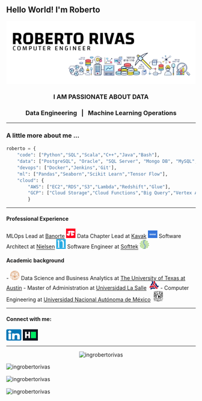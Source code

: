 
<h2 align="lefth">Hello World! I'm Roberto</h2>  
<p align="center">
<img align="center" src="https://raw.githubusercontent.com/ingrobertorivas/ingrobertorivas/main/images/header-iRR.png" alt="Roberto Rivas - Computer Engineer" />
  </p>
  
<h3 align="center">I AM PASSIONATE ABOUT DATA</h3>
<h3 align="center"> Data Engineering &nbsp;  |  &nbsp; Machine Learning Operations </h3>  



***

<h3> A little more about me ...  </h3>

```python
roberto = { 
	"code": ["Python","SQL","Scala","C++","Java","Bash"], 
	"data": ["PostgreSQL", "Oracle", "SQL Server", "Mongo DB", "MySQL", "Redis", "Kafka", "Hadoop"], 
	"devops": ["Docker","Jenkins",'Git'], 
	"ml": ["Pandas","Seaborn","Scikit Learn","Tensor Flow"], 	
	"cloud": { 
		"AWS": ["EC2","RDS","S3","Lambda","Redshift","Glue"], 
		"GCP": ["Cloud Storage","Cloud Functions","Big Query","Vertex AI","Composer"]
		} 
```



***


<p>
<h4>Professional Experience</h4>
MLOps Lead at <a href="https://www.banorte.com/">Banorte</a>&nbsp;<img src="https://raw.githubusercontent.com/ingrobertorivas/ingrobertorivas/main/images/icon-banorte.png" width="25"/>
Data Chapter Lead at <a href="https://www.kavak.com/">Kavak</a>&nbsp;<img src="https://raw.githubusercontent.com/ingrobertorivas/ingrobertorivas/main/images/icon-kavak.png" width="25"/>
Software Architect at <a href="https://www.nielsen.com/">Nielsen</a>&nbsp;<img src="https://raw.githubusercontent.com/ingrobertorivas/ingrobertorivas/main/images/icon-nielsen.jpg" width="25"/>
Software Engineer at <a href="https://www.softtek.com/">Softtek</a>&nbsp;<img src="https://raw.githubusercontent.com/ingrobertorivas/ingrobertorivas/main/images/icon-softtek.jpg" width="25"/>


<p>
<h4>Academic background</h4>
- <img src="https://raw.githubusercontent.com/ingrobertorivas/ingrobertorivas/main/images/icon-uta.png" width="25"/> Data Science and Business Analytics at <a href="https://www.utexas.edu/">The University of Texas at Austin</a>
- Master of Administration at <a href="https://lasalle.mx/">Universidad La Salle</a>&nbsp; <img src="https://raw.githubusercontent.com/ingrobertorivas/ingrobertorivas/main/images/icon-ulsa.png" width="25"/>
- Computer Engineering at <a href="https://www.unam.mx">Universidad Nacional Autónoma de México</a> &nbsp;<img src="https://raw.githubusercontent.com/ingrobertorivas/ingrobertorivas/main/images/icon-unam.png" width="25"/>


***



#### Connect with me:
<p align="left">  
<a href="https://linkedin.com/in/ingrobertorivas" target="blank"><img align="center" src="https://raw.githubusercontent.com/ingrobertorivas/ingrobertorivas/main/images/icon-linkedin.png" alt="ingrobertorivas" height="30" width="40" /></a>  
<a href="https://www.hackerrank.com/ingrobertorivas" target="blank"><img align="center" src="https://raw.githubusercontent.com/ingrobertorivas/ingrobertorivas/main/images/icon-hackerrank.png" alt="ingrobertorivas" height="30" width="40" /></a>  
</p>  

***


  
<p align="center"> <img src="https://komarev.com/ghpvc/?username=ingrobertorivas&label=Profile%20views&color=0e75b6&style=flat" alt="ingrobertorivas" /> </p>  
<p><img align="center" src="https://github-readme-stats.vercel.app/api/top-langs?username=ingrobertorivas&show_icons=true&locale=en&layout=compact" alt="ingrobertorivas" /></p>  
<p><img align="center" src="https://github-readme-stats.vercel.app/api?username=ingrobertorivas&show_icons=true&locale=en" alt="ingrobertorivas" /></p>  
  
<p><img align="center" src="https://github-readme-streak-stats.herokuapp.com/?user=ingrobertorivas&" alt="ingrobertorivas" /></p>